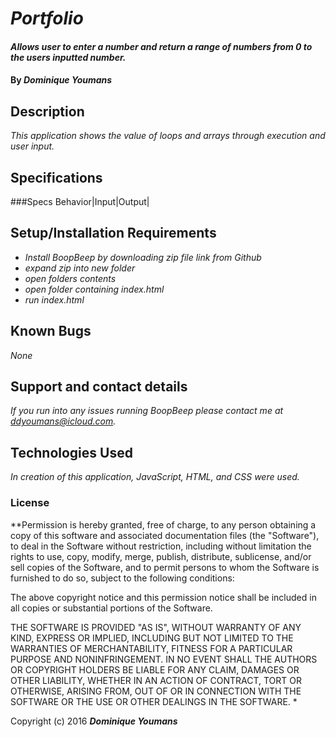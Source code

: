 # _Portfolio_

#### _Allows user to enter a number and return a range of numbers from 0 to the users inputted number._

#### By _**Dominique Youmans**_

## Description

_This application shows the value of loops and arrays through execution and user input._

## Specifications

###Specs Behavior|Input|Output|


## Setup/Installation Requirements

* _Install BoopBeep by downloading zip file link from Github_
* _expand zip into new folder_
* _open folders contents_
* _open folder containing index.html_
* _run index.html_


## Known Bugs

_None_

## Support and contact details

_If you run into any issues running BoopBeep please contact me at ddyoumans@icloud.com._

## Technologies Used

_In creation of this application, JavaScript, HTML, and CSS were used._

### License

**Permission is hereby granted, free of charge, to any person obtaining a copy of this software and associated documentation files (the "Software"), to deal in the Software without restriction, including without limitation the rights to use, copy, modify, merge, publish, distribute, sublicense, and/or sell copies of the Software, and to permit persons to whom the Software is furnished to do so, subject to the following conditions:

The above copyright notice and this permission notice shall be included in all copies or substantial portions of the Software.

THE SOFTWARE IS PROVIDED "AS IS", WITHOUT WARRANTY OF ANY KIND, EXPRESS OR IMPLIED, INCLUDING BUT NOT LIMITED TO THE WARRANTIES OF MERCHANTABILITY, FITNESS FOR A PARTICULAR PURPOSE AND NONINFRINGEMENT. IN NO EVENT SHALL THE AUTHORS OR COPYRIGHT HOLDERS BE LIABLE FOR ANY CLAIM, DAMAGES OR OTHER LIABILITY, WHETHER IN AN ACTION OF CONTRACT, TORT OR OTHERWISE, ARISING FROM, OUT OF OR IN CONNECTION WITH THE SOFTWARE OR THE USE OR OTHER DEALINGS IN THE SOFTWARE. *

Copyright (c) 2016 **_Dominique Youmans_**
